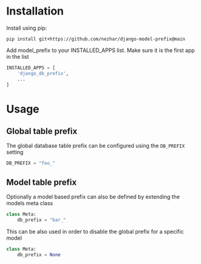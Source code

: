 # Installation

Install using pip:

```shell
pip install git+https://github.com/nezhar/django-model-prefix@main
```

Add model_prefix to your INSTALLED_APPS list. Make sure it is the first app in the list

```python
INSTALLED_APPS = [
    'django_db_prefix',
    ...
]
```

# Usage

## Global table prefix

The global database table prefix can be configured using the `DB_PREFIX` setting

```python
DB_PREFIX = "foo_"
```

## Model table prefix

Optionally a model based prefix can also be defined by extending the models meta class

```python
class Meta:
    db_prefix = "bar_"
```

This can be also used in order to disable the global prefix for a specific model


```python
class Meta:
    db_prefix = None
```
